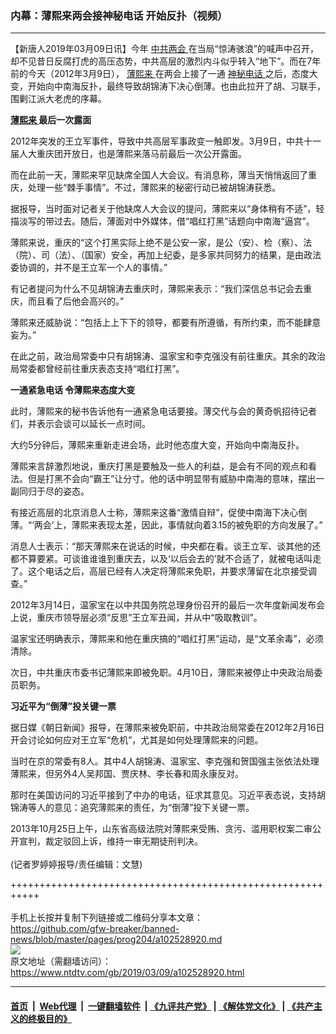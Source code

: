 ### 内幕：薄熙来两会接神秘电话 开始反扑（视频）
------------------------

<div class="post_content" itemprop="articleBody">
 <p>
  【新唐人2019年03月09日讯】今年
  <a href="https://www.ntdtv.com/gb/中共两会.htm">
   中共两会
  </a>
  在当局“惊涛骇浪”的喊声中召开，却不见昔日反腐打虎的高压态势，中共高层的激烈内斗似乎转入“地下”。而在7年前的今天（2012年3月9日），
  <a href="https://www.ntdtv.com/gb/薄熙来.htm">
   薄熙来
  </a>
  在两会上接了一通
  <a href="https://www.ntdtv.com/gb/神秘电话.htm">
   神秘电话
  </a>
  之后，态度大变，开始向中南海反扑，最终导致胡锦涛下决心倒薄。也由此拉开了胡、习联手，围剿江派大老虎的序幕。
 </p>
 <p>
  <strong>
   <a href="https://www.ntdtv.com/gb/薄熙来.htm">
    薄熙来
   </a>
   最后一次露面
  </strong>
 </p>
 <p>
  2012年突发的王立军事件，导致中共高层军事政变一触即发。3月9日，中共十一届人大重庆团开放日，也是薄熙来落马前最后一次公开露面。
 </p>
 <p>
  而在此前一天，薄熙来罕见缺席全国人大会议。有消息称，薄当天悄悄返回了重庆，处理一些“棘手事情”。不过，薄熙来的秘密行动已被胡锦涛获悉。
 </p>
 <p>
  据报导，当时面对记者关于他缺席人大会议的提问，薄熙来以“身体稍有不适”，轻描淡写的带过去。随后，薄面对中外媒体，借“唱红打黑”话题向中南海“逼宫”。
 </p>
 <p>
  薄熙来说，重庆的“这个打黑实际上绝不是公安一家，是公（安）、检（察）、法（院）、司（法）、（国家）安全，再加上纪委，是多家共同努力的结果，是由政法委协调的，并不是王立军一个人的事情。”
 </p>
 <p>
  有记者提问为什么不见胡锦涛去重庆时，薄熙来表示：“我们深信总书记会去重庆，而且看了后他会高兴的。”
 </p>
 <p>
  薄熙来还威胁说：“包括上上下下的领导，都要有所遵循，有所约束，而不能肆意妄为。”
 </p>
 <p>
  在此之前，政治局常委中只有胡锦涛、温家宝和李克强没有前往重庆。其余的政治局常委都曾经前往重庆表态支持“唱红打黑”。
 </p>
 <p>
  <strong>
   一通紧急电话 令薄熙来态度大变
  </strong>
 </p>
 <p>
  此时，薄熙来的秘书告诉他有一通紧急电话要接。薄交代与会的黄奇帆招待记者们，并表示会谈可以延长一点时间。
 </p>
 <p>
  大约5分钟后，薄熙来重新走进会场，此时他态度大变，开始向中南海反扑。
 </p>
 <p>
  薄熙来言辞激烈地说，重庆打黑是要触及一些人的利益，是会有不同的观点和看法。但是打黑不会向“霸王”让分寸。他的话中明显带有威胁中南海的意味，摆出一副同归于尽的姿态。
 </p>
 <p>
  有接近高层的北京消息人士称，薄熙来这番“激情自辩”，促使中南海下决心倒薄。“‘两会’上，薄熙来表现太差，因此，事情就向着3.15的被免职的方向发展了。”
 </p>
 <p>
  消息人士表示：“那天薄熙来在说话的时候，中央都在看。谈王立军、谈其他的还都不算要紧。可谈谁谁谁到重庆去，以及‘以后会去的’就不合适了，就被电话叫走了。这个电话之后，高层已经有人决定将薄熙来免职，并要求薄留在北京接受调查。”
 </p>
 <p>
  2012年3月14日，温家宝在以中共国务院总理身份召开的最后一次年度新闻发布会上说，重庆市领导层必须“反思”王立军丑闻，并从中“吸取教训”。
 </p>
 <p>
  温家宝还明确表示，薄熙来和他在重庆搞的“唱红打黑”运动，是“文革余毒”，必须清除。
 </p>
 <p>
  次日，中共重庆市委书记薄熙来即被免职。4月10日，薄熙来被停止中央政治局委员职务。
 </p>
 <p>
  <strong>
   习近平为“倒薄”投关键一票
  </strong>
 </p>
 <p>
  据日媒《朝日新闻》报导，在薄熙来被免职前，中共政治局常委在2012年2月16日开会讨论如何应对王立军“危机”，尤其是如何处理薄熙来的问题。
 </p>
 <p>
  当时在京的常委有8人。其中4人胡锦涛、温家宝、李克强和贺国强主张依法处理薄熙来，但另外4人吴邦国、贾庆林、李长春和周永康反对。
 </p>
 <p>
  那时在美国访问的习近平接到了中办的电话，征求其意见。习近平表态说，支持胡锦涛等人的意见：追究薄熙来的责任，为“倒薄”投下关键一票。
 </p>
 <p>
  2013年10月25日上午，山东省高级法院对薄熙来受贿、贪污、滥用职权案二审公开宣判，裁定驳回上诉，维持一审无期徒刑判决。
  <br/>
  <br/>
  (记者罗婷婷报导/责任编辑：文慧)
 </p>
 <div class="single_ad">
 </div>
</div>

+++++++++++++++++++++++++++++++++++++++++++++++++++++++++++<br/><br/>
手机上长按并复制下列链接或二维码分享本文章：<br/>
https://github.com/gfw-breaker/banned-news/blob/master/pages/prog204/a102528920.md <br/>
<a href='https://github.com/gfw-breaker/banned-news/blob/master/pages/prog204/a102528920.md'><img src='https://github.com/gfw-breaker/banned-news/blob/master/pages/prog204/a102528920.md.png'/></a> <br/>
原文地址（需翻墙访问）：https://www.ntdtv.com/gb/2019/03/09/a102528920.html


------------------------
#### [首页](https://github.com/gfw-breaker/banned-news/blob/master/README.md) &nbsp;|&nbsp; [Web代理](https://github.com/labour-camp/helloworld) &nbsp;|&nbsp; [一键翻墙软件](https://github.com/gfw-breaker/nogfw/blob/master/README.md) &nbsp;| [《九评共产党》](https://github.com/gfw-breaker/9ping.md/blob/master/README.md#九评之一评共产党是什么) | [《解体党文化》](https://github.com/gfw-breaker/jtdwh.md/blob/master/README.md) | [《共产主义的终极目的》](https://github.com/gfw-breaker/gczydzjmd.md/blob/master/README.md)

